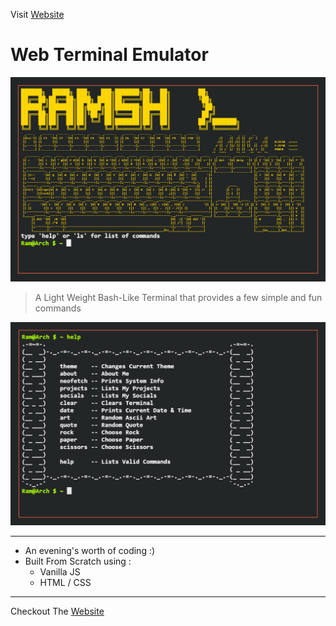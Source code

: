 

Visit [Website](https://h-ram.github.io/RamSH)
# **Web Terminal Emulator**


![website preview](./assets//README/rm_img1.PNG)

> A Light Weight Bash-Like Terminal that provides a few simple and fun commands

![commands preview](./assets//README/rm_img2.PNG)
___
* An evening's worth of coding :)
* Built From Scratch using :
    * Vanilla JS
    * HTML / CSS
___
Checkout The [Website](https://h-ram.github.io/RamSH)

